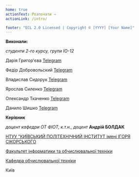 ```yaml
---
home: true
actionText: Розпочати →
actionLink: /intro/

footer: "ECL 2.0 Licensed | Copyright © [YYYY] [Your Name]"
---
```



**Виконали:** 

*студенти 2-го курсу, групи ІО-12*

<span padding-right:5em></span> Дарія Григор'єва <a href="https://t.me/shunichkaaaa" target="_blank"> Telegram </a>

<span padding-right:5em></span> Федір Добровольский <a href="https://t.me/dobfedir" target="_blank"> Telegram </a>

<span padding-right:5em></span> Владислав Сидорук <a href="https://t.me/Minicall" target="_blank"> Telegram </a>

<span padding-right:5em></span> Ярослав Силенко <a href="https://t.me/roninbean" target="_blank"> Telegram </a>

<span padding-right:5em></span> Олександр Ткаченко <a href="https://t.me/TkachenkoOleksandr" target="_blank"> Telegram </a>

<span padding-right:5em></span> Данило Шишко <a href="https://t.me/Kosyanich" target="_blank"> Telegram </a>


**Керівник**

*доцент кафедри ОТ ФІОТ, к.т.н., доцент*<span padding-right:5em></span> **Андрій БОЛДАК** 

[НТУУ "КИЇВСЬКИЙ ПОЛІТЕХНІЧНИЙ ІНСТИТУТ імені ІГОРЯ СІКОРСЬКОГО](https://kpi.ua/)

[Факультет інформатики та обчислювальної техніки](https://fiot.kpi.ua/)

[Кафедра обчислювальної техніки](https://comsys.kpi.ua/)

Київ
